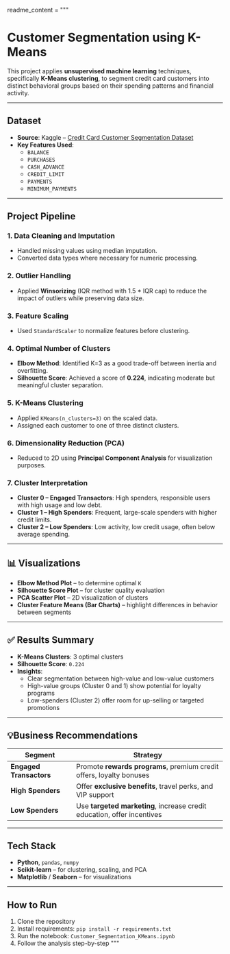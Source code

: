 readme_content = """
# Customer Segmentation using K-Means

This project applies **unsupervised machine learning** techniques, specifically **K-Means clustering**, to segment credit card customers into distinct behavioral groups based on their spending patterns and financial activity.

---

##  Dataset

- **Source**: Kaggle – [Credit Card Customer Segmentation Dataset](https://www.kaggle.com/datasets/arjunbhasin2013/ccdata)
- **Key Features Used**:
  - `BALANCE`
  - `PURCHASES`
  - `CASH_ADVANCE`
  - `CREDIT_LIMIT`
  - `PAYMENTS`
  - `MINIMUM_PAYMENTS`

---

##  Project Pipeline

### 1. **Data Cleaning and Imputation**
- Handled missing values using median imputation.
- Converted data types where necessary for numeric processing.

### 2. **Outlier Handling**
- Applied **Winsorizing** (IQR method with 1.5 * IQR cap) to reduce the impact of outliers while preserving data size.

### 3. **Feature Scaling**
- Used `StandardScaler` to normalize features before clustering.

### 4. **Optimal Number of Clusters**
- **Elbow Method**: Identified K=3 as a good trade-off between inertia and overfitting.
- **Silhouette Score**: Achieved a score of **0.224**, indicating moderate but meaningful cluster separation.

### 5. **K-Means Clustering**
- Applied `KMeans(n_clusters=3)` on the scaled data.
- Assigned each customer to one of three distinct clusters.

### 6. **Dimensionality Reduction (PCA)**
- Reduced to 2D using **Principal Component Analysis** for visualization purposes.

### 7. **Cluster Interpretation**
- **Cluster 0 – Engaged Transactors**: High spenders, responsible users with high usage and low debt.
- **Cluster 1 – High Spenders**: Frequent, large-scale spenders with higher credit limits.
- **Cluster 2 – Low Spenders**: Low activity, low credit usage, often below average spending.

---

## 📊 Visualizations

-  **Elbow Method Plot** – to determine optimal `K`
-  **Silhouette Score Plot** – for cluster quality evaluation
- **PCA Scatter Plot** – 2D visualization of clusters
-  **Cluster Feature Means (Bar Charts)** – highlight differences in behavior between segments

---

## ✅ Results Summary

- **K-Means Clusters**: 3 optimal clusters
- **Silhouette Score**: `0.224`
- **Insights**:
  - Clear segmentation between high-value and low-value customers
  - High-value groups (Cluster 0 and 1) show potential for loyalty programs
  - Low-spenders (Cluster 2) offer room for up-selling or targeted promotions

---

## 💡Business Recommendations

| Segment              | Strategy                                                                 |
|----------------------|--------------------------------------------------------------------------|
| **Engaged Transactors** | Promote **rewards programs**, premium credit offers, loyalty bonuses         |
| **High Spenders**        | Offer **exclusive benefits**, travel perks, and VIP support               |
| **Low Spenders**         | Use **targeted marketing**, increase credit education, offer incentives  |

---

## Tech Stack

- **Python**, `pandas`, `numpy`
- **Scikit-learn** – for clustering, scaling, and PCA
- **Matplotlib** / **Seaborn** – for visualizations

---

##  How to Run

1. Clone the repository  
2. Install requirements: `pip install -r requirements.txt`  
3. Run the notebook: `Customer_Segmentation_KMeans.ipynb`  
4. Follow the analysis step-by-step
"""


